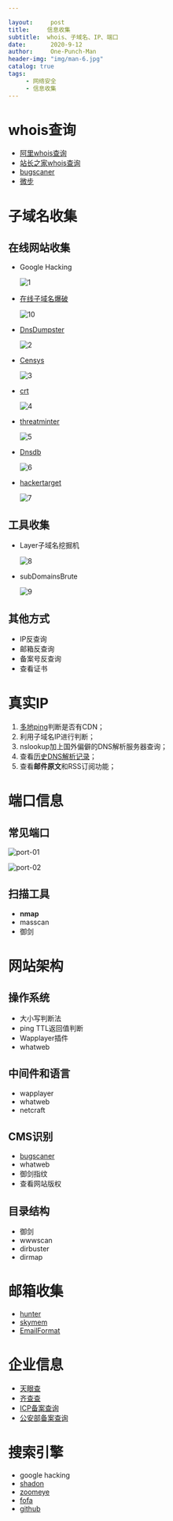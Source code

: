 ```yaml
---

layout:     post
title:     信息收集
subtitle:  whois、子域名、IP、端口
date:       2020-9-12
author:     One-Punch-Man
header-img: "img/man-6.jpg"
catalog: true
tags: 
     - 网络安全
	 - 信息收集
---
```






# whois查询

- [阿里whois查询](https://whois.aliyun.com/whois/domain/)
- [站长之家whois查询](http://whois.chinaz.com/)
- [bugscaner](http://whois.bugscaner.com/)
- [微步](https://x.threatbook.cn/)

# 子域名收集

## 在线网站收集

- Google Hacking

  ![1](\img\information-01.png)

- [在线子域名爆破](https://phpinfo.me/domain/)

  ![10](\img\information-10.png)

- [DnsDumpster](https://dnsdumpster.com/)

  ![2](\img\information-02.png)

- [Censys](https://censys.io/)

  ![3](\img\information-03.png)

- [crt](https://crt.sh/)
  
  ![4](\img\information-04.png)
  
- [threatminter](https://www.threatminer.org/)
  
  ![5](\img\information-05.png)
  
- [Dnsdb](https://www.dnsdb.io/zh-cn/)
  
  ![6](\img\information-06.png)
  
- [hackertarget](https://hackertarget.com/find-dns-host-records/)

  ![7](\img\information-07.png)



## 工具收集

- Layer子域名挖掘机

  ![8](\img\information-08.png)

- subDomainsBrute

  ![9](\img\information-09.png)

## 其他方式

- IP反查询
- 邮箱反查询
- 备案号反查询
- 查看证书



# 真实IP

1. [多地ping](https://tools.ipip.net/ping.php)判断是否有CDN；
2. 利用子域名IP进行判断；
3. nslookup加上国外偏僻的DNS解析服务器查询；
4. 查看[历史DNS解析记录](https://securitytrails.com/domain)；
5. 查看**邮件原文**和RSS订阅功能；



# 端口信息

## 常见端口

![port-01](\img\port-01.png)

![port-02](\img\port-02.png)

## 扫描工具

- **nmap**
- masscan
- 御剑

# 网站架构

## 操作系统

- 大小写判断法
- ping TTL返回值判断
- Wapplayer插件
- whatweb

## 中间件和语言

- wapplayer
- whatweb
- netcraft

## CMS识别

- [bugscaner](http://whatweb.bugscaner.com/)
- whatweb
- 御剑指纹
- 查看网站版权

## 目录结构

- 御剑
- wwwscan
- dirbuster
- dirmap

# 邮箱收集

- [hunter](https://hunter.io/)
- [skymem](http://www.skymem.info/)
- [EmailFormat](https://email-format.com/)

# 企业信息

- [天眼查](https://www.tianyancha.com)
- [齐查查](https://www.qichacha.com/)
- [ICP备案查询](https://icp.chinaz.com/)
- [公安部备案查询](http://www.beian.gov.cn/portal/recordQuery)

# 搜索引擎

- google hacking
- [shadon](https://www.shodan.io/)
- [zoomeye](https://www.zoomeye.org/)
- [fofa](https://fofa.so/)
- [github](https://github.com/)



